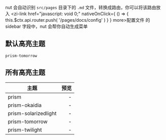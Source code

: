 nut 会自动识别 `src/pages` 目录下的 `.md` 文件，转换成路由，你可以将该路由放入 <zi-link href="javascript: void 0;" nativeOnClick={
  () => { this.$ctx.api.router.push( '/pages/docs/config' ) }
} more>配置文件</zi-link> 的 sidebar 字段中，nut 会帮你自动生成菜单

## 默认高亮主题

`prism-tomorrow`

## 所有高亮主题

| 主题                 | 预览 |
| -------------------- | ----:|
| prism                |    - |
| prism-okaidia        |    - |
| prism-solarizedlight |    - |
| prism-tomorrow       |    - |
| prism-twilight       |    - |
